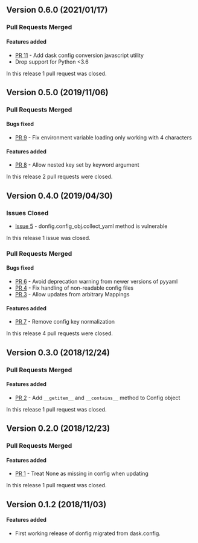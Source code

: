 ## Version 0.6.0 (2021/01/17)

### Pull Requests Merged

#### Features added

* [PR 11](https://github.com/pytroll/donfig/pull/11) - Add dask config conversion javascript utility
* Drop support for Python <3.6

In this release 1 pull request was closed.


## Version 0.5.0 (2019/11/06)

### Pull Requests Merged

#### Bugs fixed

* [PR 9](https://github.com/pytroll/donfig/pull/9) - Fix environment variable loading only working with 4 characters

#### Features added

* [PR 8](https://github.com/pytroll/donfig/pull/8) - Allow nested key set by keyword argument

In this release 2 pull requests were closed.


## Version 0.4.0 (2019/04/30)

### Issues Closed

* [Issue 5](https://github.com/pytroll/donfig/issues/5) - donfig.config_obj.collect_yaml method is vulnerable

In this release 1 issue was closed.

### Pull Requests Merged

#### Bugs fixed

* [PR 6](https://github.com/pytroll/donfig/pull/6) - Avoid deprecation warning from newer versions of pyyaml
* [PR 4](https://github.com/pytroll/donfig/pull/4) - Fix handling of non-readable config files
* [PR 3](https://github.com/pytroll/donfig/pull/3) - Allow updates from arbitrary Mappings

#### Features added

* [PR 7](https://github.com/pytroll/donfig/pull/7) - Remove config key normalization

In this release 4 pull requests were closed.


## Version 0.3.0 (2018/12/24)

### Pull Requests Merged

#### Features added

* [PR 2](https://github.com/pytroll/donfig/pull/2) - Add ``__getitem__`` and ``__contains__`` method to Config object

In this release 1 pull request was closed.


## Version 0.2.0 (2018/12/23)

### Pull Requests Merged

#### Features added

* [PR 1](https://github.com/pytroll/donfig/pull/1) - Treat None as missing in config when updating

In this release 1 pull request was closed.

## Version 0.1.2 (2018/11/03)

#### Features added

* First working release of donfig migrated from dask.config.
